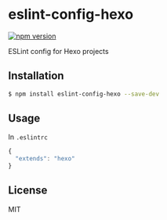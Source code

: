 # eslint-config-hexo
[![npm version](https://badge.fury.io/js/eslint-config-hexo.svg)](https://badge.fury.io/js/eslint-config-hexo)

ESLint config for Hexo projects

## Installation

``` bash
$ npm install eslint-config-hexo --save-dev
```

## Usage

In `.eslintrc`

``` js
{
  "extends": "hexo"
}
```

## License

MIT
